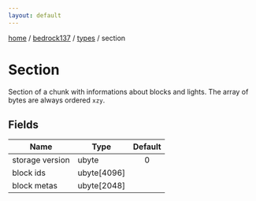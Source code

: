 ```yaml
---
layout: default
---
```


[home](/)  /  [bedrock137](/protocol/bedrock137)  /  [types](/protocol/bedrock137/types)  /  section

# Section

Section of a chunk with informations about blocks and lights. The array of bytes are always ordered `xzy`.

## Fields

Name | Type | Default
---|---|:---:
storage version | ubyte | 0
block ids | ubyte[4096] | 
block metas | ubyte[2048] |

